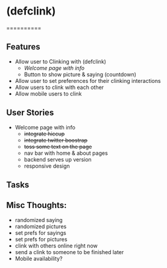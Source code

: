 # (defclink)
==========

## Features
* Allow user to Clinking with (defclink)
  - *Welcome page with info*
  - Button to show picture & saying (countdown)
* Allow user to set preferences for their clinking interactions
* Allow users to clink with each other
* Allow mobile users to clink

## User Stories
* Welcome page with info
  - ~~integrate hiccup~~
  - ~~integrate twitter boostrap~~
  - ~~toss some text on the page~~
  - nav bar with home & about pages
  - backend serves up version
  - responsive design
  
## Tasks

## Misc Thoughts:
* randomized saying
* randomized pictures
* set prefs for sayings
* set prefs for pictures
* clink with others online right now
* send a clink to someone to be finished later
* Mobile availability?








